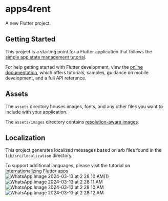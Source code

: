 # apps4rent

A new Flutter project.

## Getting Started

This project is a starting point for a Flutter application that follows the
[simple app state management
tutorial](https://flutter.dev/docs/development/data-and-backend/state-mgmt/simple).

For help getting started with Flutter development, view the
[online documentation](https://flutter.dev/docs), which offers tutorials,
samples, guidance on mobile development, and a full API reference.

## Assets

The `assets` directory houses images, fonts, and any other files you want to
include with your application.

The `assets/images` directory contains [resolution-aware
images](https://flutter.dev/docs/development/ui/assets-and-images#resolution-aware).

## Localization

This project generates localized messages based on arb files found in
the `lib/src/localization` directory.

To support additional languages, please visit the tutorial on
[Internationalizing Flutter
apps](https://flutter.dev/docs/development/accessibility-and-localization/internationalization)
![WhatsApp Image 2024-03-13 at 2 28 10 AM(1)](https://github.com/theadityakr/The-Wall/assets/59906496/2f0f59cc-2d6f-4899-b135-17c2b65c3c3f)
![WhatsApp Image 2024-03-13 at 2 28 11 AM](https://github.com/theadityakr/The-Wall/assets/59906496/a4d5c010-9e28-4eca-9cb0-ce2696b96e17)
![WhatsApp Image 2024-03-13 at 2 28 10 AM](https://github.com/theadityakr/The-Wall/assets/59906496/fea83551-e4d8-4427-8c03-17e2fa63bac1)
![WhatsApp Image 2024-03-13 at 2 28 12 AM](https://github.com/theadityakr/The-Wall/assets/59906496/b4fa46dc-20e5-4c6c-a955-61cc0d0c12cc)
